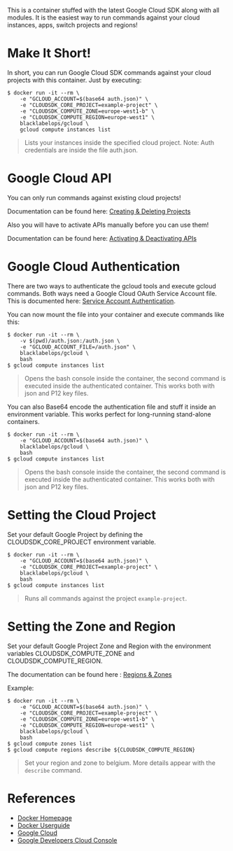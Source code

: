 This is a container stuffed with the latest Google Cloud SDK along with all modules. It is the easiest way to
run commands against your cloud instances, apps, switch projects and regions!

# Make It Short!

In short, you can run Google Cloud SDK commands against your cloud projects with this container. Just by executing:

~~~~
$ docker run -it --rm \
    -e "GCLOUD_ACCOUNT=$(base64 auth.json)" \
    -e "CLOUDSDK_CORE_PROJECT=example-project" \
    -e "CLOUDSDK_COMPUTE_ZONE=europe-west1-b" \
    -e "CLOUDSDK_COMPUTE_REGION=europe-west1" \
    blacklabelops/gcloud \
    gcloud compute instances list
~~~~

> Lists your instances inside the specified cloud project. Note: Auth credentials are inside the file
auth.json.

# Google Cloud API

You can only run commands against existing cloud projects!

Documentation can be found here: [Creating & Deleting Projects](https://developers.google.com/console/help/new/#creatingdeletingprojects)

Also you will have to activate APIs manually before you can use them!

Documentation can be found here: [Activating & Deactivating APIs](https://developers.google.com/console/help/new/#activating-and-deactivating-apis)

# Google Cloud Authentication

There are two ways to authenticate the gcloud tools and execute gcloud commands. Both ways need
a Google Cloud OAuth Service Account file. This is documented here: [Service Account Authentication](https://cloud.google.com/storage/docs/authentication?hl=en#service_accounts).

You can now mount the file into your container and execute commands like this:

~~~~
$ docker run -it --rm \
    -v $(pwd)/auth.json:/auth.json \
    -e "GCLOUD_ACCOUNT_FILE=/auth.json" \
    blacklabelops/gcloud \
    bash
$ gcloud compute instances list
~~~~

> Opens the bash console inside the container, the second command is executed inside the authenticated container. This works both with json and P12 key files.

You can also Base64 encode the authentication file and stuff it inside an environment variable. This works perfect for long-running stand-alone containers.

~~~~
$ docker run -it --rm \
    -e "GCLOUD_ACCOUNT=$(base64 auth.json)" \
    blacklabelops/gcloud \
    bash
$ gcloud compute instances list
~~~~

> Opens the bash console inside the container, the second command is executed inside the authenticated container. This works both with json and P12 key files.

# Setting the Cloud Project

Set your default Google Project by defining the CLOUDSDK_CORE_PROJECT environment variable.

~~~~
$ docker run -it --rm \
    -e "GCLOUD_ACCOUNT=$(base64 auth.json)" \
    -e "CLOUDSDK_CORE_PROJECT=example-project" \
    blacklabelops/gcloud \
    bash
$ gcloud compute instances list
~~~~

> Runs all commands against the project `example-project`.

# Setting the Zone and Region

Set your default Google Project Zone and Region with the environment variables CLOUDSDK_COMPUTE_ZONE and
CLOUDSDK_COMPUTE_REGION.

The documentation can be found here : [Regions & Zones](https://cloud.google.com/compute/docs/zones?hl=en)

Example:

~~~~
$ docker run -it --rm \
    -e "GCLOUD_ACCOUNT=$(base64 auth.json)" \
    -e "CLOUDSDK_CORE_PROJECT=example-project" \
    -e "CLOUDSDK_COMPUTE_ZONE=europe-west1-b" \
    -e "CLOUDSDK_COMPUTE_REGION=europe-west1" \
    blacklabelops/gcloud \
    bash
$ gcloud compute zones list
$ gcloud compute regions describe ${CLOUDSDK_COMPUTE_REGION}
~~~~

> Set your region and zone to belgium. More details appear with the `describe` command.

# References

* [Docker Homepage](https://www.docker.com/)
* [Docker Userguide](https://docs.docker.com/userguide/)
* [Google Cloud](https://cloud.google.com/)
* [Google Developers Cloud Console](https://console.developers.google.com/project)
